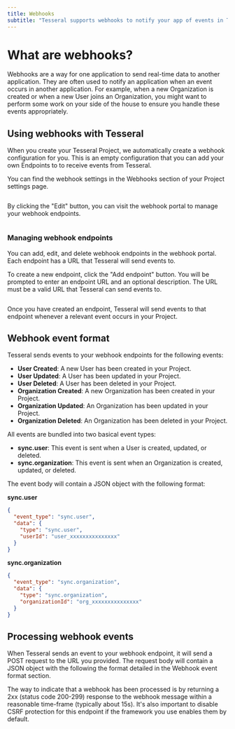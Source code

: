 ```yaml
---
title: Webhooks
subtitle: "Tesseral supports webhooks to notify your app of events in Tesseral"
---
```


# What are webhooks?

Webhooks are a way for one application to send real-time data to another application. They are often
used to notify an application when an event occurs in another application. For example, when a new
Organization is created or when a new User joins an Organization, you might want to perform some
work on your side of the house to ensure you handle these events appropriately.

## Using webhooks with Tesseral

When you create your Tesseral Project, we automatically create a webhook configuration for you. This
is an empty configuration that you can add your own Endpoints to to receive events from Tesseral.

You can find the webhook settings in the Webhooks section of your Project settings page.

<Frame caption="Webhook settings in the Project settings page of the Tesseral console">
  <img src="/assets/features/webhooks/webhook-settings.png" alt="" />
</Frame>

By clicking the "Edit" button, you can visit the webhook portal to manage your webhook endpoints.

<Frame caption="The webhook portal">
  <img src="/assets/features/webhooks/webhook-portal.png" alt="" />
</Frame>

### Managing webhook endpoints

You can add, edit, and delete webhook endpoints in the webhook portal. Each endpoint has a URL that
Tesseral will send events to.

To create a new endpoint, click the "Add endpoint" button. You will be prompted to enter an endpoint URL
and an optional description. The URL must be a valid URL that Tesseral can send events to.

<Frame caption="Creating a new webhook endpoint">
  <img src="/assets/features/webhooks/webhook-create-endpoint.png" alt="" />
</Frame>

Once you have created an endpoint, Tesseral will send events to that endpoint whenever a relevant event occurs in your Project.

## Webhook event format

Tesseral sends events to your webhook endpoints for the following events:

- **User Created**: A new User has been created in your Project.
- **User Updated**: A User has been updated in your Project.
- **User Deleted**: A User has been deleted in your Project.
- **Organization Created**: A new Organization has been created in your Project.
- **Organization Updated**: An Organization has been updated in your Project.
- **Organization Deleted**: An Organization has been deleted in your Project.

All events are bundled into two basical event types:

- **sync.user**: This event is sent when a User is created, updated, or deleted.
- **sync.organization**: This event is sent when an Organization is created, updated, or deleted.

The event body will contain a JSON object with the following format:

**sync.user**

```json
{
  "event_type": "sync.user",
  "data": {
    "type": "sync.user",
    "userId": "user_xxxxxxxxxxxxxxx"
  }
}
```

**sync.organization**

```json
{
  "event_type": "sync.organization",
  "data": {
    "type": "sync.organization",
    "organizationId": "org_xxxxxxxxxxxxxxx"
  }
}
```

## Processing webhook events

When Tesseral sends an event to your webhook endpoint, it will send a POST request to the URL you
provided. The request body will contain a JSON object with the following the format detailed in the
Webhook event format section.

The way to indicate that a webhook has been processed is by returning a 2xx (status code 200-299)
response to the webhook message within a reasonable time-frame (typically about 15s). It's also
important to disable CSRF protection for this endpoint if the framework you use enables them by
default.

